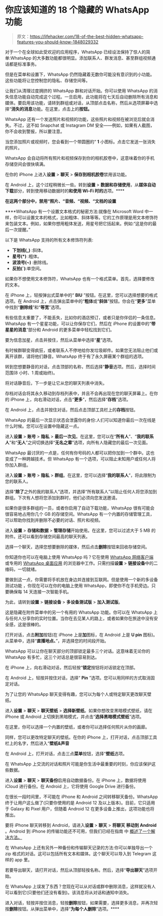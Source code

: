 # 你应该知道的 18 个隐藏的 WhatsApp 功能

> 原文：<https://lifehacker.com/18-of-the-best-hidden-whatsapp-features-you-should-know-1848029332>

对于一个在全球如此受欢迎的应用程序，WhatsApp 已经设法保持了惊人的简单:WhatsApp 的大多数功能都很明显。添加联系人、群发消息、甚至群组视频通话都是标准事务。

但是在菜单和设置下，WhatsApp 仍然隐藏着无数你可能没有意识到的小功能。这些功能将让您控制您的隐私、存储空间等。

让我们从清理过度拥挤的 WhatsApp 群和对话开始。你可以使用 WhatsApp 的消失信息功能自动完成这个过程。一旦启用，此功能将在七天后自动删除所有消息和媒体。要启用该功能，请转到群组或对话，从顶部点击名称，然后从选项屏幕中选择“**消失的消息**功能。在这里，点击上的**按钮。**

WhatsApp 还有一个发送照片和视频的功能，这些照片和视频在被浏览后就会消失。不过，这不如 Snapchat 或 Instagram DM 安全——例如，如果有人截图，你不会收到警报，所以要注意。

当您添加照片或视频时，您会看到一个带圆圈的“ **1** 小图标。点击它发送一张消失的照片。

WhatsApp 会自动将所有照片和视频保存到你的相机胶卷中，这意味着你的手机存储空间会很快填满。

在你的 iPhone 上进入**设置** > **聊天** > **保存到相机胶卷**禁用该功能。

在 Android 上，这个过程稍微长一些。转到**设置** > **数据和存储使用**，从**媒体自动下载**部分，转到使用移动数据时的**和使用 Wi-Fi 时的**选项。****

****在这两个部分中，禁用“**照片**、“**音频**、“**视频**、“**文档**的设置****

 ****WhatsApp 有一个设置文本格式的秘密方法:就像在 Microsoft Word 中一样，你可以设置文本的格式，比如粗体、斜体等等。它的工作原理是用文本修饰符来包装文本。例如，如果你想用粗体发送，用星号把它括起来。例如:“这是你的最后一次提醒。”

以下是 WhatsApp 支持的所有文本修饰符列表:

*   **下划线(_)** :斜体。
*   **星号(*)** :粗体。
*   **波浪号(~)** :删除线。
*   **反拍(`)**:单空间。

如果你不想使用文本修饰符，WhatsApp 也有一个格式菜单。首先，选择要修改的文本。

在 iPhone 上，轻按弹出式菜单中的“ **BIU** ”按钮。在这里，您可以选择想要的格式选项。在 Android 上，点击弹出菜单中的“**粗体**或“**斜体**”按钮。你会在“**更多**”菜单中找到“**删除线**”和“**等宽**”选项。

有些信息太重要了，不能丢失，比如你的酒店预订，或者只是你伴侣的一条信息。WhatsApp 有一个星星功能，可以让你保存它们，然后在 iPhone 的设置中的“**带星星的消息**”部分和 Android 的更多菜单中轻松找到它们。

要为信息加星，点击并按住，然后从菜单中选择“**星**”选项。

有时候群聊变得疯狂，或者联系人不停地给你发垃圾邮件。如果您无法阻止他们或离开该群，请将他们静音。WhatsApp 终于有了永久屏蔽某个群组的选项。

转到您想要静音的对话，点击顶部的名称，然后选择“**静音**选项。然后，选择时间范围(8 小时、1 周或始终)。

将对话静音后，下一步是让它从您的聊天列表中消失。

存档对话会将其永久移动到存档列表中，并且不会再出现在您的聊天屏幕上。在你的 iPhone 上，向右滑动对话，点击“**更多**”，然后选择“**存档**”选项。

在 Android 上，点击并按住对话，然后点击顶部工具栏上的**存档**按钮。

WhatsApp 的最后一次显示状态会泄露你的身份:人们可以知道你最后一次在线是什么时候。您可以在设置中隐藏这一点。

进入**设置** > **账号** > **隐私** > **最后一次见**。在这里，您可以在“**所有人**”、“**我的联系人**”和“**无人**”之间切换选择“**无名之辈**”选项，向所有人隐藏您的最后一次见面。

WhatsApp 最讨厌的一点是，任何有你号码的人都可以把你加到一个群中。这也变成了一种跨越技术。但 WhatsApp 有一个选项，可以阻止未知用户或任何人将你加入群组。

进入**设置** > **账号** > **隐私** > **群组**。在这里，您可以选择“**我的联系人**”，将此限制为您的联系人。

选择“**除了**之外的我的联系人”选项，并选择“所有联系人”以阻止任何人将您添加到群组。下次有人想将您添加到群时，他们必须向您发送邀请。

如果你是很多群组的一员，或者你启用了自动下载功能，WhatsApp 很有可能会很容易地占用你几个 GB 的存储空间。WhatsApp 有一个内置的存储管理工具，可以帮助你找到并删除不必要的对话、照片和视频。

进入**设置** > **存储和数据** > **管理存储**开始使用。在这里，您可以过滤大于 5 MB 的附件。还可以看到存储空间最高的聊天列表。

选择一个聊天，选择您想要删除的媒体，然后点击**删除**按钮来回收存储空间。

你知道你也可以在电脑上使用 WhatsApp 吗？它在使用 [WhatsApp 网络客户端](https://web.whatsapp.com/) 或专用的 [WhatsApp 桌面应用](https://www.whatsapp.com/download) 的浏览器中工作。只需扫描**设置** > **链接设备**中的二维码，一切就绪。

要做到这一点，你需要将手机放在身边并连接到互联网。但是使用一个新的多设备测试功能 ，你现在可以在你的电脑上使用 WhatsApp，即使你不在手机旁边。只要确保每 14 天连接一次智能手机。

为此，请转到**设置** > **链接设备** > **多设备测试版** > **加入测试版**。

这是隐藏在附件菜单中的另一个有用的 WhatsApp 功能。你可以在 WhatsApp 上与任何人分享你的实时位置。当你在去见某人的路上，或者如果你在旅途中没有安全感，这是很棒的。

打开对话，点击**附加**按钮(在 iPhone 上是**加**图标，在 Android 上是 **U pin** 图标)。从菜单中，选择“**直播地点、**”，并选择您的时间段开始。

WhatsApp 可以让你在聊天部分的顶部锁定最多三个对话。这意味着无论你的 WhatsApp 有多忙，这三个对话总是很容易到达。

在 iPhone 上，向右滑动对话，然后轻按“**锁定**按钮将对话锁定在顶部。

在 Android 上，轻按并按住对话，选择“ **Pin** ”选项。您可以用同样的方式取消固定对话。

为了让您的 WhatsApp 聊天变得有趣，您可以为每个人或特定聊天更改聊天壁纸。

进入**设置** > **聊天** > **聊天壁纸** > **选择新壁纸**。如果你想改变黑暗模式壁纸，请在 iPhone 或 Android 上切换到黑暗模式，并点击“**选择黑暗模式壁纸**”选项。

在这里，你可以选择一个内置的壁纸，或者你可以选择任何照片从你的画廊。

同样，您可以更改特定聊天的壁纸。在你的 iPhone 上，打开对话，点击顶部工具栏上的名字，然后进入“**壁纸&声音**

在 Android 上，打开对话，点击三点**菜单**按钮，选择“**壁纸**选项。

在 WhatsApp 上交流的对话和照片可能是你生活中最重要的时刻，你应该保护这些数据。

进入**设置** > **聊天** > **聊天备份**启用自动数据备份。在 iPhone 上，数据将使用 iCloud 进行备份。在 Android 上，它将使用 Google Drive 进行备份。

在很长一段时间里，不可能在 iPhone 和 Android 之间转移聊天备份。WhatsApp 终于让用户这么做了(只要你使用的是 Android 12 及以上版本)。目前，它只适用于 Galaxy 和 Pixel 用户，但随着 Android 12 在更多设备上推出，这项功能也将推出。

要将 iPhone 聊天转移到 Android，请进入**设置** > **聊天** > **将聊天** **移动到 Android** 。Android 到 iPhone 的传输功能还不可用，但我们已经在指南 中 [概述了一个解决方法。](https://lifehacker.com/you-can-finally-transfer-your-whatsapp-chats-between-ip-1847981775)

在 WhatsApp 上还有另外一种备份和传输聊天记录的方法:你可以单独导出一个 zip 格式的对话。这可以包括所有文本和媒体。这个聊天可以导入到 Telegram 这样的 app 里。

若要导出聊天，请打开对话，然后从顶部轻按名称。然后，选择“**导出聊天**”选项开始。

在 WhatsApp 上误发了东西？您现在可以从对话或群中删除消息，这样就没有人可以看到它(只要他们还没有看到)。该消息将从对话和通知中消失。

进入对话，轻按并按住消息，轻按**删除**按钮，如果需要，选择更多消息，并再次轻按**删除**按钮。从弹出菜单中，选择“**为每个人删除**”选项。****